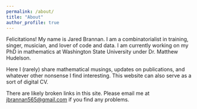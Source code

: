 ```yaml
---
permalink: /about/
title: "About"
author_profile: true
---
```


Felicitations! My name is Jared Brannan. I am a combinatorialist in training, singer, musician, and lover of code and data.
I am currently working on my PhD in mathematics at Washington State University under Dr. Matthew Hudelson.

Here I (rarely) share mathematical musings, updates on publications, and whatever other nonsense I find interesting. 
This website can also serve as a sort of digital CV.


There are likely broken links in this site. Please email me at jbrannan565@gmail.com if you find any problems.

